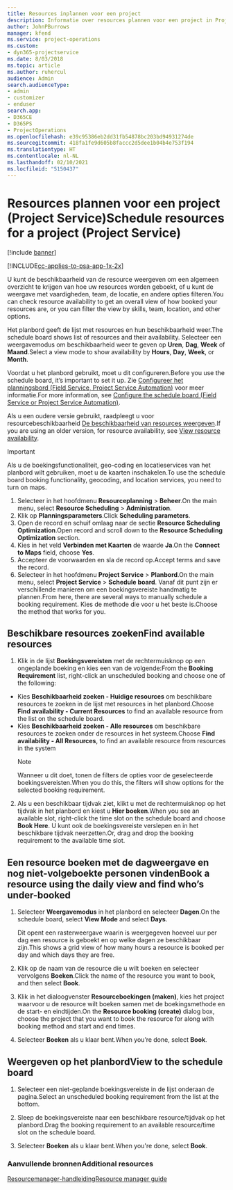 ```yaml
---
title: Resources inplannen voor een project
description: Informatie over resources plannen voor een project in Project Service
author: JohnPBurrows
manager: kfend
ms.service: project-operations
ms.custom:
- dyn365-projectservice
ms.date: 8/03/2018
ms.topic: article
ms.author: ruhercul
audience: Admin
search.audienceType:
- admin
- customizer
- enduser
search.app:
- D365CE
- D365PS
- ProjectOperations
ms.openlocfilehash: e39c95386eb2dd31fb54878bc203bd94931274de
ms.sourcegitcommit: 418fa1fe9d605b8faccc2d5dee1b04b4e753f194
ms.translationtype: HT
ms.contentlocale: nl-NL
ms.lasthandoff: 02/10/2021
ms.locfileid: "5150437"
---
```

# <a name="schedule-resources-for-a-project-project-service"></a><span data-ttu-id="8fbf6-103">Resources plannen voor een project (Project Service)</span><span class="sxs-lookup"><span data-stu-id="8fbf6-103">Schedule resources for a project (Project Service)</span></span>

[!include [banner](../includes/psa-now-project-operations.md)]

[!INCLUDE[cc-applies-to-psa-app-1x-2x](../includes/cc-applies-to-psa-app-1x-2x.md)]

<span data-ttu-id="8fbf6-104">U kunt de beschikbaarheid van de resource weergeven om een algemeen overzicht te krijgen van hoe uw resources worden geboekt, of u kunt de weergave met vaardigheden, team, de locatie, en andere opties filteren.</span><span class="sxs-lookup"><span data-stu-id="8fbf6-104">You can check resource availability to get an overall view of how booked your resources are, or you can filter the view by skills, team, location, and other options.</span></span>  
  
<span data-ttu-id="8fbf6-105">Het planbord geeft de lijst met resources en hun beschikbaarheid weer.</span><span class="sxs-lookup"><span data-stu-id="8fbf6-105">The schedule board shows list of resources and their availability.</span></span> <span data-ttu-id="8fbf6-106">Selecteer een weergavemodus om beschikbaarheid weer te geven op **Uren**, **Dag**, **Week** of **Maand**.</span><span class="sxs-lookup"><span data-stu-id="8fbf6-106">Select a view mode to show availability by **Hours**, **Day**, **Week**, or **Month**.</span></span>  
  
<span data-ttu-id="8fbf6-107">Voordat u het planbord gebruikt, moet u dit configureren.</span><span class="sxs-lookup"><span data-stu-id="8fbf6-107">Before you use the schedule board, it’s important to set it up.</span></span> <span data-ttu-id="8fbf6-108">Zie [Configureer het planningsbord (Field Service, Project Service Automation)](https://docs.microsoft.com/dynamics365/field-service/configure-schedule-board) voor meer informatie.</span><span class="sxs-lookup"><span data-stu-id="8fbf6-108">For more information, see [Configure the schedule board (Field Service or Project Service Automation)](https://docs.microsoft.com/dynamics365/field-service/configure-schedule-board).</span></span>
  
<span data-ttu-id="8fbf6-109">Als u een oudere versie gebruikt, raadpleegt u voor resourcebeschikbaarheid [De beschikbaarheid van resources weergeven](../psa/view-resource-availability.md).</span><span class="sxs-lookup"><span data-stu-id="8fbf6-109">If you are using an older version, for resource availability, see [View resource availability](../psa/view-resource-availability.md).</span></span>  

> [!IMPORTANT]
>  <span data-ttu-id="8fbf6-110">Als u de boekingsfunctionaliteit, geo-coding en locatieservices van het planbord wilt gebruiken, moet u de kaarten inschakelen.</span><span class="sxs-lookup"><span data-stu-id="8fbf6-110">To use the schedule board booking functionality, geocoding, and location services, you need to turn on maps.</span></span>  
> 
> 1. <span data-ttu-id="8fbf6-111">Selecteer in het hoofdmenu **Resourceplanning** > **Beheer**.</span><span class="sxs-lookup"><span data-stu-id="8fbf6-111">On the main menu, select **Resource Scheduling** > **Administration**.</span></span>  
> 2. <span data-ttu-id="8fbf6-112">Klik op **Planningsparameters**.</span><span class="sxs-lookup"><span data-stu-id="8fbf6-112">Click **Scheduling parameters**.</span></span>  
> 3. <span data-ttu-id="8fbf6-113">Open de record en schuif omlaag naar de sectie **Resource Scheduling Optimization**.</span><span class="sxs-lookup"><span data-stu-id="8fbf6-113">Open record and scroll down to the **Resource Scheduling Optimization** section.</span></span>  
> 4. <span data-ttu-id="8fbf6-114">Kies in het veld **Verbinden met Kaarten** de waarde **Ja**.</span><span class="sxs-lookup"><span data-stu-id="8fbf6-114">On the **Connect to Maps** field, choose **Yes**.</span></span>  
> 5. <span data-ttu-id="8fbf6-115">Accepteer de voorwaarden en sla de record op.</span><span class="sxs-lookup"><span data-stu-id="8fbf6-115">Accept terms and save the record.</span></span>  
> 6. <span data-ttu-id="8fbf6-116">Selecteer in het hoofdmenu **Project Service** > **Planbord**.</span><span class="sxs-lookup"><span data-stu-id="8fbf6-116">On the main menu, select **Project Service** > **Schedule board**.</span></span> <span data-ttu-id="8fbf6-117">Vanaf dit punt zijn er verschillende manieren om een boekingsvereiste handmatig te plannen.</span><span class="sxs-lookup"><span data-stu-id="8fbf6-117">From here, there are several ways to manually schedule a booking requirement.</span></span> <span data-ttu-id="8fbf6-118">Kies de methode die voor u het beste is.</span><span class="sxs-lookup"><span data-stu-id="8fbf6-118">Choose the method that works for you.</span></span>
  
## <a name="find-available-resources"></a><span data-ttu-id="8fbf6-119">Beschikbare resources zoeken</span><span class="sxs-lookup"><span data-stu-id="8fbf6-119">Find available resources</span></span>

1.  <span data-ttu-id="8fbf6-120">Klik in de lijst **Boekingsvereisten** met de rechtermuisknop op een ongeplande boeking en kies een van de volgende:</span><span class="sxs-lookup"><span data-stu-id="8fbf6-120">From the **Booking Requirement** list, right-click an unscheduled booking and choose one of the following:</span></span>  
  
- <span data-ttu-id="8fbf6-121">Kies **Beschikbaarheid zoeken - Huidige resources** om beschikbare resources te zoeken in de lijst met resources in het planbord.</span><span class="sxs-lookup"><span data-stu-id="8fbf6-121">Choose **Find availability - Current Resources** to find an available resource from the list on the schedule board.</span></span>  
- <span data-ttu-id="8fbf6-122">Kies **Beschikbaarheid zoeken - Alle resources** om beschikbare resources te zoeken onder de resources in het systeem.</span><span class="sxs-lookup"><span data-stu-id="8fbf6-122">Choose **Find availability - All Resources**, to find an available resource from resources in the system</span></span>  
   > [!NOTE]
   >  <span data-ttu-id="8fbf6-123">Wanneer u dit doet, tonen de filters de opties voor de geselecteerde boekingsvereisten.</span><span class="sxs-lookup"><span data-stu-id="8fbf6-123">When you do this, the filters will show options for the selected booking requirement.</span></span>  
  
2. <span data-ttu-id="8fbf6-124">Als u een beschikbaar tijdvak ziet, klikt u met de rechtermuisknop op het tijdvak in het planbord en kiest u **Hier boeken**.</span><span class="sxs-lookup"><span data-stu-id="8fbf6-124">When you see an available slot, right-click the time slot on the schedule board and choose **Book Here**.</span></span> <span data-ttu-id="8fbf6-125">U kunt ook de boekingsvereiste verslepen en in het beschikbare tijdvak neerzetten.</span><span class="sxs-lookup"><span data-stu-id="8fbf6-125">Or, drag and drop the booking requirement to the available time slot.</span></span>  
  

## <a name="book-a-resource-using-the-daily-view-and-find-whos-under-booked"></a><span data-ttu-id="8fbf6-126">Een resource boeken met de dagweergave en nog niet-volgeboekte personen vinden</span><span class="sxs-lookup"><span data-stu-id="8fbf6-126">Book a resource using the daily view and find who’s under-booked</span></span>
  
1.  <span data-ttu-id="8fbf6-127">Selecteer **Weergavemodus** in het planbord en selecteer **Dagen**.</span><span class="sxs-lookup"><span data-stu-id="8fbf6-127">On the schedule board, select **View Mode** and select **Days**.</span></span>  
  
    <span data-ttu-id="8fbf6-128">Dit opent een rasterweergave waarin is weergegeven hoeveel uur per dag een resource is geboekt en op welke dagen ze beschikbaar zijn.</span><span class="sxs-lookup"><span data-stu-id="8fbf6-128">This shows a grid view of how many hours a resource is booked per day and which days they are free.</span></span>  
  
2.  <span data-ttu-id="8fbf6-129">Klik op de naam van de resource die u wilt boeken en selecteer vervolgens **Boeken**.</span><span class="sxs-lookup"><span data-stu-id="8fbf6-129">Click the name of the resource you want to book, and then select **Book**.</span></span>  
  
3.  <span data-ttu-id="8fbf6-130">Klik in het dialoogvenster **Resourceboekingen (maken)**, kies het project waarvoor u de resource wilt boeken samen met de boekingsmethode en de start- en eindtijden.</span><span class="sxs-lookup"><span data-stu-id="8fbf6-130">On the **Resource booking (create)** dialog box, choose the project that you want to book the resource for along with booking method and start and end times.</span></span>  
  
4.  <span data-ttu-id="8fbf6-131">Selecteer **Boeken** als u klaar bent.</span><span class="sxs-lookup"><span data-stu-id="8fbf6-131">When you’re done, select **Book**.</span></span>  
  
## <a name="view-to-the-schedule-board"></a><span data-ttu-id="8fbf6-132">Weergeven op het planbord</span><span class="sxs-lookup"><span data-stu-id="8fbf6-132">View to the schedule board</span></span>
  
1.  <span data-ttu-id="8fbf6-133">Selecteer een niet-geplande boekingsvereiste in de lijst onderaan de pagina.</span><span class="sxs-lookup"><span data-stu-id="8fbf6-133">Select an unscheduled booking requirement from the list at the bottom.</span></span>  
  
2.  <span data-ttu-id="8fbf6-134">Sleep de boekingsvereiste naar een beschikbare resource/tijdvak op het planbord.</span><span class="sxs-lookup"><span data-stu-id="8fbf6-134">Drag the booking requirement to an available resource/time slot on the schedule board.</span></span>  
  
3.  <span data-ttu-id="8fbf6-135">Selecteer **Boeken** als u klaar bent.</span><span class="sxs-lookup"><span data-stu-id="8fbf6-135">When you're done, select **Book**.</span></span>  
  
### <a name="additional-resources"></a><span data-ttu-id="8fbf6-136">Aanvullende bronnen</span><span class="sxs-lookup"><span data-stu-id="8fbf6-136">Additional resources</span></span>  
 [<span data-ttu-id="8fbf6-137">Resourcemanager-handleiding</span><span class="sxs-lookup"><span data-stu-id="8fbf6-137">Resource manager guide</span></span>](../psa/resource-manager-guide.md)
